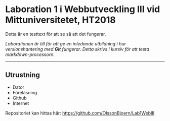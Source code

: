 # Laboration 1 i Webbutveckling III vid Mittuniversitetet, HT2018   

Detta är en testtext för att se så att det fungerar.  

_Laborationen är till för att ge en inledande utbildning i hur versionshantering med **Git** fungerar. Detta skrivs i kursiv för att testa markdown-processorn._  

---

## Utrustning  

 * Dator
 * Föreläsning
 * Github
 * Internet

Repositoriet kan hittas här: https://github.com/OlssonBjoern/Lab1WebIII